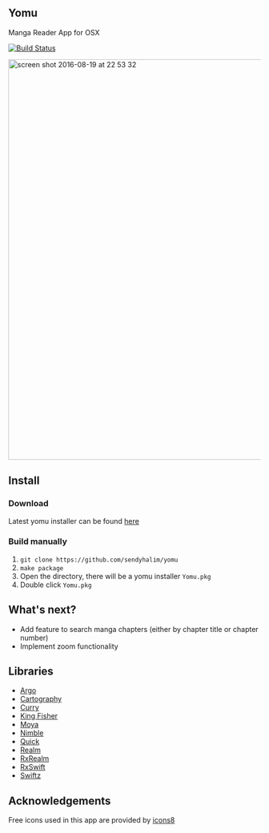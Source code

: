 ## Yomu
Manga Reader App for OSX

[![Build Status](https://travis-ci.org/sendyhalim/yomu.svg?branch=master)](https://travis-ci.org/sendyhalim/yomu)

<img width="800" alt="screen shot 2016-08-19 at 22 53 32" src="https://cloud.githubusercontent.com/assets/3948217/17815841/407b6864-6660-11e6-9be8-54b156dd7d69.png">


## Install

### Download
Latest yomu installer can be found [here](https://github.com/sendyhalim/yomu/releases/latest)

### Build manually
1. `git clone https://github.com/sendyhalim/yomu`
2. `make package`
3. Open the directory, there will be a yomu installer `Yomu.pkg`
4. Double click `Yomu.pkg`


## What's next?
- Add feature to search manga chapters (either by chapter title or chapter number)
- Implement zoom functionality

## Libraries
- [Argo](https://github.com/thoughtbot/Argo)
- [Cartography](https://github.com/robb/Cartography)
- [Curry](https://github.com/thoughtbot/Curry)
- [King Fisher](https://github.com/onevcat/Kingfisher)
- [Moya](https://github.com/Moya/Moya)
- [Nimble](https://github.com/Quick/Nimble)
- [Quick](https://github.com/Quick/Quick)
- [Realm](https://github.com/realm/realm-cocoa)
- [RxRealm](https://github.com/RxSwiftCommunity/RxRealm)
- [RxSwift](https://github.com/ReactiveX/RxSwift)
- [Swiftz](https://github.com/typelift/Swiftz)

## Acknowledgements
Free icons used in this app are provided by [icons8](https://icons8.com)
